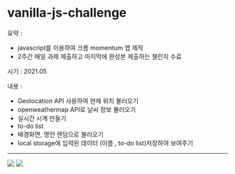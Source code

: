 # vanilla-js-challenge

요약 : 
  - javascript를 이용하여 크롬 momentum 앱 제작
  - 2주간 매일 과제 제출하고 마지막에 완성본 제출하는 챌린지 수료
  
시기 : 2021.05

내용 : 
  - Geolocation API 사용하여 현재 위치 불러오기
  - openweathermap API로 날씨 정보 불러오기
  - 실시간 시계 만들기
  - to-do list
  - 배경화면, 명언 랜덤으로 불러오기
  - local storage에 입력된 데이터 (이름 , to-do list)저장하여 보여주기

****
<img src="https://img.shields.io/badge/css3-1572B6?style=for-the-badge&logo=css3&logoColor=white"> <img src="https://img.shields.io/badge/JavaScript-F7DF1E?style=for-the-badge&logo=JavaScript&logoColor=white">
